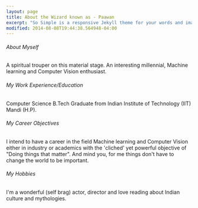 ```yaml
---
layout: page
title: About the Wizard known as - Paawan
excerpt: "So Simple is a responsive Jekyll theme for your words and images."
modified: 2014-08-08T19:44:38.564948-04:00
---
```


###### About Myself
A spiritual trouper on this material stage. An interesting millennial, Machine learning and Computer Vision enthusiast. 

###### My Work Experience/Education
Computer Science B.Tech Graduate from Indian Institute of Technology (IIT) Mandi (H.P).

###### My Career Objectives
I intend to have a career in the field Machine learning and Computer Vision either in industry or academics with the 'cliched' yet powerful objective of "Doing things that matter". And mind you, for me things don't have to change the world to be important.

###### My Hobbies
I'm a wonderful (self brag) actor, director and love reading about Indian culture and mythologies.
 